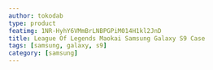 ```yaml
---
author: tokodab
type: product
featimg: 1NR-HyhY6VMmBrLNBPGPiM014H1kl2JnD
title: League Of Legends Maokai Samsung Galaxy S9 Case
tags: [samsung, galaxy, s9]
category: [samsung]
---
```

